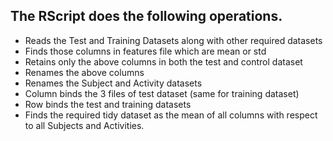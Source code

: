 ## The RScript does the following operations.

* Reads the Test and Training Datasets along with other required datasets
* Finds those columns in features file which are mean or std
* Retains only the above columns in both the test and control dataset
* Renames the above columns
* Renames the Subject and Activity datasets
* Column binds the 3 files of test dataset (same for training dataset)
* Row binds the test and training datasets
* Finds the required tidy dataset as the mean of all columns with respect to all Subjects and Activities.
